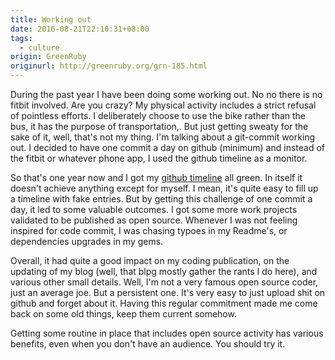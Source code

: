 ```yaml
---
title: Working out
date: 2016-08-21T22:10:31+08:00
tags:
  - culture
origin: GreenRuby
originurl: http://greenruby.org/grn-185.html
---
```

During the past year I have been doing some working out. No no there is no
fitbit involved. Are you crazy? My physical activity includes a strict refusal
of pointless efforts. I deliberately choose to use the bike rather than the
bus, it has the purpose of transportation,. But just getting sweaty for the
sake of it, well, that's not my thing. I'm talking about a git-commit working
out. I decided to have one commit a day on github (minimum) and instead of the
fitbit or whatever phone app, I used the github timeline as a monitor.

So that's one year now and I got my [github
timeline](https://github.com/mose/) all green. In itself it doesn't achieve
anything except for myself. I mean, it's quite easy to fill up a timeline with
fake entries. But by getting this challenge of one commit a day, it led to
some valuable outcomes. I got some more work projects validated to be
published as open source. Whenever I was not feeling inspired for code commit,
I was chasing typoes in my Readme's, or dependencies upgrades in my gems.

Overall, it had quite a good impact on my coding publication, on the updating
of my blog (well, that blpg mostly gather the rants I do here), and various
other small details. Well, I'm not a very famous open source coder, just an
average joe. But a persistent one. It's very easy to just upload shit on
github and forget about it. Having this regular commitment made me come back
on some old things, keep them current somehow.

Getting some routine in place that includes open source activity has various
benefits, even when you don't have an audience. You should try it.
